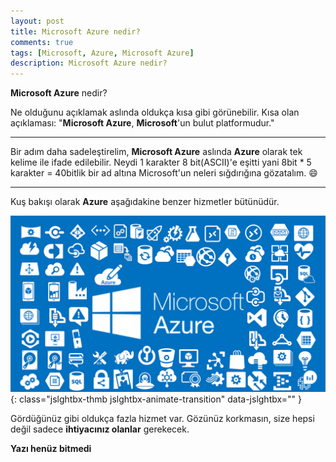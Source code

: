 ```yaml
---
layout: post
title: Microsoft Azure nedir?
comments: true
tags: [Microsoft, Azure, Microsoft Azure]
description: Microsoft Azure nedir?
---
```


**Microsoft Azure** nedir?

Ne olduğunu açıklamak aslında oldukça kısa gibi görünebilir. 
Kısa olan açıklaması: "**Microsoft Azure**, **Microsoft**'un bulut platformudur."

-----

Bir adım daha sadeleştirelim, **Microsoft Azure** aslında **Azure** olarak tek kelime ile ifade edilebilir. 
Neydi 1 karakter 8 bit(ASCII)'e eşitti yani 8bit * 5 karakter = 40bitlik bir ad altına Microsoft'un neleri sığdırığına gözatalım. 😄

-----

Kuş bakışı olarak **Azure** aşağıdakine benzer hizmetler bütünüdür.

![SC01](/assets/images/posts/2017051501/sc01.png){: class="jslghtbx-thmb jslghtbx-animate-transition"  data-jslghtbx="" }

Gördüğünüz gibi oldukça fazla hizmet var. Gözünüz korkmasın, size hepsi değil sadece **ihtiyacınız olanlar** gerekecek.


**Yazı henüz bitmedi**